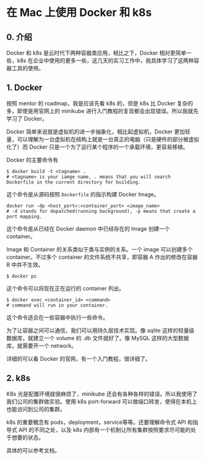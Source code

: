 # 在 Mac 上使用 Docker 和 k8s

## 0. 介绍

Docker 和 k8s 是云时代下两种容器类应用，相比之下，Docker 相对更简单一些，k8s 在企业中使用的更多一些，这几天的实习工作中，我具体学习了这两种容器工具的使用。

## 1. Docker

按照 mentor 的 roadmap，我是应该先看 k8s 的，但是 k8s 比 Docker 复杂的多，即使是用官网上的 minikube 进行入门教程的复现都会出现错误。所以我就先学习了 Docker。

Docker 简单来说就是虚拟机的进一步抽象化，相比起虚拟机，Docker 更加轻量，可以理解为一台虚拟机在结构上就是一台真正的电脑（只是硬件的部分被虚拟化了）而 Docker 只是一个为了运行某个程序的一个承载环境，更容易移植。

Docker 的主要命令有

```shell
$ docker build -t <tagname> .
# <tagname> is your iamge name, . means that you will search Dockerfile in the current directory for building.
```

这个命令是从源码按照 `Dockerfile` 的指示构建 Docker Image。

```shell
docker run -dp <host_port>:<container_port> <image_name>
# -d stands for depatched(running background), -p means that create a port mapping.
```

这个命令是从已经在 Docker daemon 中已经存在的 Image 创建一个 container。

Image 和 Container 的关系类似于类与实例的关系。一个 image 可以创建多个 container。不过多个 container 的文件系统不共享，即容器 A 作出的修改在容器 B 中并不生效。

```shell
$ docker ps
```

这个命令可以将现在正在运行的 container 列出。

```shell
$ docker exec <container_id> <command>
# command will run in your container.
```

这个命令适合在一些容器中执行一些命令。

为了让容器之间可以通信，我们可以用持久层技术实现。像 sqlite 这样的轻量级数据库，就建立一个 volume 的 .db 文件就好了。像 MySQL 这样的大型数据库，就需要开一个 network。

详细的可以看 Docker 的官网，有一个入门教程，很详细了。

## 2. k8s

K8s 光是配置环境就很麻烦了，minikube 还会有各种各样的错误。所以我使用了我们公司的集群做实验。使用 k8s port-forward 可以做端口转发，使得在本机上也能访问到公司的集群。

k8s 的重要概念有 pods，deployment，service等等。还要理解命令式 API 和指导式 API 的不同之处，以及 k8s 内部有一个机制让所有集群按照要求尽可能的处于想要的状态。

具体的可以参考文档。